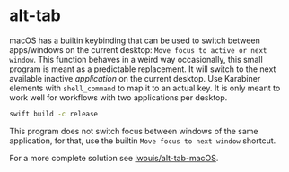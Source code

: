 # alt-tab
macOS has a builtin keybinding that can be used to switch between apps/windows on
the current desktop: `Move focus to active or next window`. This function
behaves in a weird way occasionally, this small program is meant as a
predictable replacement. It will switch to the next available inactive *application*
on the current desktop. Use Karabiner elements with `shell_command` to map it
to an actual key. It is only meant to work well for workflows with two applications
per desktop.

```bash
swift build -c release
```

This program does not switch focus between windows of the same application, for
that, use the builtin `Move focus to next window` shortcut.

For a more complete solution see [lwouis/alt-tab-macOS](https://github.com/lwouis/alt-tab-macos).

